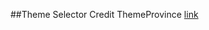 ##Theme Selector
Credit ThemeProvince
<a href="http://themeforest.net/forums/thread/introducing-item-switcher/42612?page=1">link</a>